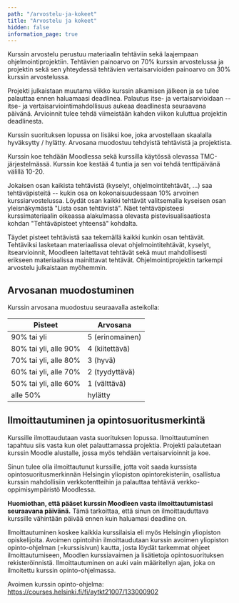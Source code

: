 ```yaml
---
path: "/arvostelu-ja-kokeet"
title: "Arvostelu ja kokeet"
hidden: false
information_page: true
---
```


Kurssin arvostelu perustuu materiaalin tehtäviin sekä laajempaan ohjelmointiprojektiin. Tehtävien painoarvo on 70% kurssin arvostelussa ja projektin sekä sen yhteydessä tehtävien vertaisarvioiden painoarvo on 30% kurssin arvostelussa.

Projekti julkaistaan muutama viikko kurssin alkamisen jälkeen ja se tulee palauttaa ennen haluamaasi deadlinea. Palautus itse- ja vertaisarvioidaan -- itse- ja vertaisarviointimahdollisuus aukeaa deadlinesta seuraavana päivänä. Arvioinnit tulee tehdä viimeistään kahden viikon kuluttua projektin deadlinesta.

Kurssin suorituksen lopussa on lisäksi koe, joka arvostellaan skaalalla hyväksytty / hylätty. Arvosana muodostuu tehdyistä tehtävistä ja projektista.

Kurssin koe tehdään Moodlessa sekä kurssilla käytössä olevassa TMC-järjestelmässä. Kurssin koe kestää 4 tuntia ja sen voi tehdä tenttipäivänä välillä 10-20.

Jokaisen osan kaikista tehtävistä (kyselyt, ohjelmointitehtävät, ...) saa tehtäväpisteitä -- kukin osa on kokonaisuudessaan 10% arvoinen kurssiarvostelussa. Löydät osan kaikki tehtävät valitsemalla kyseisen osan yleisnäkymästä "Lista osan tehtävistä". Näet tehtäväpisteesi kurssimateriaalin oikeassa alakulmassa olevasta pistevisualisaatiosta kohdan "Tehtäväpisteet yhteensä" kohdalta.

Täydet pisteet tehtävistä saa tekemällä kaikki kunkin osan tehtävät. Tehtäviksi lasketaan materiaalissa olevat ohjelmointitehtävät, kyselyt, itsearvioinnit, Moodleen laitettavat tehtävät sekä muut mahdollisesti erikseen materiaalissa mainittavat tehtävät. Ohjelmointiprojektin tarkempi arvostelu julkaistaan myöhemmin.

## Arvosanan muodostuminen

Kurssin arvosana muodostuu seuraavalla asteikolla:

<table>
    <thead>
    <tr>
        <th>Pisteet</th>
        <th>Arvosana</th>
    </tr>
    </thead>
    <tbody>
    <tr>
        <td>90% tai yli</td>
        <td>5 (erinomainen)</td>
    </tr>
    <tr>
        <td>80% tai yli, alle 90%</td>
        <td>4 (kiitettävä)</td>
    </tr>
    <tr>
        <td>70% tai yli, alle 80%</td>
        <td>3 (hyvä)</td>
    </tr>
    <tr>
        <td>60% tai yli, alle 70%</td>
        <td>2 (tyydyttävä)</td>
    </tr>
    <tr>
        <td>50% tai yli, alle 60%</td>
        <td>1 (välttävä)</td>
    </tr>
    <tr>
        <td>alle 50%</td>
        <td>hylätty</td>
    </tr>
    </tbody>
</table>

## Ilmoittautuminen ja opintosuoritusmerkintä

Kurssille ilmottaudutaan vasta suorituksen lopussa. Ilmoittautuminen tapahtuu siis vasta kun olet palauttamassa projektia. Projekti palautetaan kurssin Moodle alustalle, jossa myös tehdään vertaisarvioinnit ja koe.

Sinun tulee olla ilmoittautunut kurssille, jotta voit saada kurssista opintosuoritusmerkinnän Helsingin yliopiston opintorekisteriin, osallistua kurssin mahdollisiin verkkotentteihin ja palauttaa tehtäviä verkko-oppimisympäristö Moodlessa.

**Huomiothan, että pääset kurssin Moodleen vasta ilmoittautumistasi seuraavana päivänä.** Tämä tarkoittaa, että sinun on ilmoittauduttava kurssille vähintään päivää ennen kuin haluamasi deadline on.

Ilmoittautuminen koskee kaikkia kurssilaisia eli myös Helsingin yliopiston opiskelijoita. Avoimen opintoihin ilmoittaudutaan kurssin avoimen yliopiston opinto-ohjelman (=kurssisivun) kautta, josta löydät tarkemmat ohjeet ilmoittautumiseen, Moodlen kurssiavaimen ja lisätietoja opintosuorituksen rekisteröinnistä. Ilmoittautuminen on auki vain määritellyn ajan, joka on ilmoitettu kurssin opinto-ohjelmassa.

Avoimen kurssin opinto-ohjelma: https://courses.helsinki.fi/fi/aytkt21007/133000902
